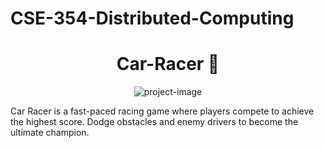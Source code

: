 # CSE-354-Distributed-Computing
<h1 align="center" id="title">Car-Racer 🚗</h1>

<p align="center"><img src="newWallpaper-02/.png" alt="project-image"></p>

<p id="description">Car Racer is a fast-paced racing game where players compete to achieve the highest score. Dodge obstacles and enemy drivers to become the ultimate champion.</p>
